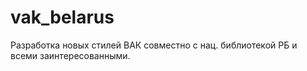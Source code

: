 # vak_belarus
Разработка новых стилей ВАК совместно с нац. библиотекой РБ и всеми заинтересованными.
